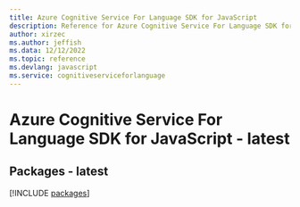 ```yaml
---
title: Azure Cognitive Service For Language SDK for JavaScript
description: Reference for Azure Cognitive Service For Language SDK for JavaScript
author: xirzec
ms.author: jeffish
ms.data: 12/12/2022
ms.topic: reference
ms.devlang: javascript
ms.service: cognitiveserviceforlanguage
---
```

# Azure Cognitive Service For Language SDK for JavaScript - latest
## Packages - latest
[!INCLUDE [packages](cognitive-service-for-language-index.md)]